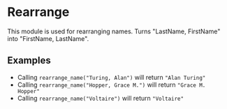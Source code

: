  Rearrange
 =========

This module is used for rearranging names.
Turns "LastName, FirstName" into "FirstName, LastName".

 ## Examples
 
  * Calling `rearrange_name("Turing, Alan")` will return `"Alan Turing"`
  * Calling `rearrange_name("Hopper, Grace M.")` will return `"Grace M. Hopper"`
  * Calling `rearrange_name("Voltaire")` will return `"Voltaire"` 